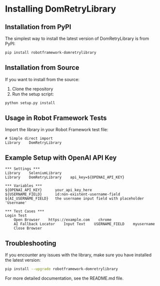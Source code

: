 # Installing DomRetryLibrary

## Installation from PyPI

The simplest way to install the latest version of DomRetryLibrary is from PyPI:

```bash
pip install robotframework-domretrylibrary
```

## Installation from Source

If you want to install from the source:

1. Clone the repository
2. Run the setup script:

```bash
python setup.py install
```

## Usage in Robot Framework Tests

Import the library in your Robot Framework test file:

```robotframework
# Simple direct import
Library    DomRetryLibrary
```

## Example Setup with OpenAI API Key

```robotframework
*** Settings ***
Library    SeleniumLibrary
Library    DomRetryLibrary    api_key=${OPENAI_API_KEY}

*** Variables ***
${OPENAI_API_KEY}      your_api_key_here
${USERNAME_FIELD}      id:non-existent-username-field
${AI_USERNAME_FIELD}   the username input field with placeholder 'Username'

*** Test Cases ***
Login Test
    Open Browser    https://example.com    chrome
    AI Fallback Locator    Input Text    USERNAME_FIELD    myusername
    Close Browser
```

## Troubleshooting

If you encounter any issues with the library, make sure you have installed the latest version:

```bash
pip install --upgrade robotframework-domretrylibrary
```

For more detailed documentation, see the README.md file. 